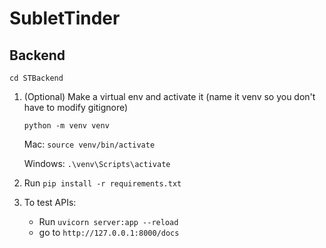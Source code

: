 # SubletTinder

## Backend

```
cd STBackend
```

1. (Optional) Make a virtual env and activate it (name it venv so you don't have to modify gitignore)

   ```
   python -m venv venv
   ```

   Mac: `source venv/bin/activate`

   Windows: `.\venv\Scripts\activate`

2. Run `pip install -r requirements.txt`

3. To test APIs:
   * Run `uvicorn server:app --reload` 
   * go to `http://127.0.0.1:8000/docs`
